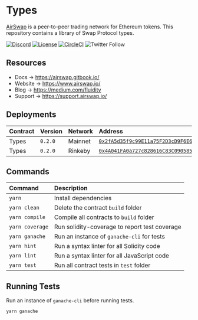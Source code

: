 # Types

[AirSwap](https://www.airswap.io/) is a peer-to-peer trading network for Ethereum tokens. This repository contains a library of Swap Protocol types.

[![Discord](https://img.shields.io/discord/590643190281928738.svg)](https://discord.gg/ecQbV7H)
[![License](https://img.shields.io/badge/License-Apache%202.0-blue.svg)](https://opensource.org/licenses/Apache-2.0)
[![CircleCI](https://circleci.com/gh/airswap/airswap-protocols.svg?style=svg&circle-token=73bd6668f836ce4306dbf6ca32109ddbb5b7e1fe)](https://circleci.com/gh/airswap/airswap-protocols)
![Twitter Follow](https://img.shields.io/twitter/follow/airswap?style=social)

## Resources

- Docs → https://airswap.gitbook.io/
- Website → https://www.airswap.io/
- Blog → https://medium.com/fluidity
- Support → https://support.airswap.io/

## Deployments

| Contract | Version | Network | Address                                                                                                                         |
| :------- | :------ | :------ | :------------------------------------------------------------------------------------------------------------------------------ |
| Types    | `0.2.0` | Mainnet | [`0x2fA5d35f9c99E11a75F2D3cD9F6E6d904a1241C5`](https://etherscan.io/address/0x2fA5d35f9c99E11a75F2D3cD9F6E6d904a1241C5)         |
| Types    | `0.2.0` | Rinkeby | [`0x4A041FA0a727c828616C83C090585913221641ba`](https://rinkeby.etherscan.io/address/0x4A041FA0a727c828616C83C090585913221641ba) |

## Commands

| Command         | Description                                   |
| :-------------- | :-------------------------------------------- |
| `yarn`          | Install dependencies                          |
| `yarn clean`    | Delete the contract `build` folder            |
| `yarn compile`  | Compile all contracts to `build` folder       |
| `yarn coverage` | Run solidity-coverage to report test coverage |
| `yarn ganache`  | Run an instance of `ganache-cli` for tests    |
| `yarn hint`     | Run a syntax linter for all Solidity code     |
| `yarn lint`     | Run a syntax linter for all JavaScript code   |
| `yarn test`     | Run all contract tests in `test` folder       |

## Running Tests

Run an instance of `ganache-cli` before running tests.

```
yarn ganache
```
